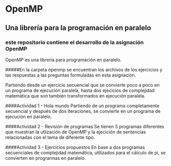 # OpenMP
## Una librería para la programación en paralelo
### este repositorio contiene el desarrollo de la asignación OpenMP
OpenMP es una libreria para programación en paralelo. 

#####En la carpeta openmp se encuentran los archivos de los ejercicios y las respuestas a las preguntas formuladas en esta asignación. 

Partiendo desde un ejercicio secuencial que se convierte poco a poco en un programa de ejecución paralela, hasta dos ejecicios de complejidad matemática que son también transformados en ejecución paralela.

####Actividad 1 - Hola mundo
Partiendo de un programa completamente secuencial y después de dos iteraciones, se convierte en un programa de ejecución en paralelo.

####Actividad 2 - Revisión de programas
Se tienen 5 programas diferentes que muestran la utlización de OpenMP y la ejecición de sentencias relacionadas con el tema de diferente tipo.

####Actividad 3 - Ejercicios propuestos
En base a dos programas secuenciales de complejidad matemática, utilizados para el cálculo de pi, se convierten en prograrmas en paralelo.

